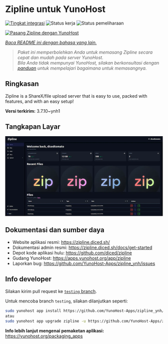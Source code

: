 <!--
N.B.: README ini dibuat secara otomatis oleh <https://github.com/YunoHost/apps/tree/master/tools/readme_generator>
Ini TIDAK boleh diedit dengan tangan.
-->

# Zipline untuk YunoHost

[![Tingkat integrasi](https://apps.yunohost.org/badge/integration/zipline)](https://ci-apps.yunohost.org/ci/apps/zipline/)
![Status kerja](https://apps.yunohost.org/badge/state/zipline)
![Status pemeliharaan](https://apps.yunohost.org/badge/maintained/zipline)

[![Pasang Zipline dengan YunoHost](https://install-app.yunohost.org/install-with-yunohost.svg)](https://install-app.yunohost.org/?app=zipline)

*[Baca README ini dengan bahasa yang lain.](./ALL_README.md)*

> *Paket ini memperbolehkan Anda untuk memasang Zipline secara cepat dan mudah pada server YunoHost.*  
> *Bila Anda tidak mempunyai YunoHost, silakan berkonsultasi dengan [panduan](https://yunohost.org/install) untuk mempelajari bagaimana untuk memasangnya.*

## Ringkasan

Zipline is a ShareX/file upload server that is easy to use, packed with features, and with an easy setup! 

**Versi terkirim:** 3.7.10~ynh1

## Tangkapan Layar

![Tangkapan Layar pada Zipline](./doc/screenshots/screenshot.png)

## Dokumentasi dan sumber daya

- Website aplikasi resmi: <https://zipline.diced.sh/>
- Dokumentasi admin resmi: <https://zipline.diced.sh/docs/get-started>
- Depot kode aplikasi hulu: <https://github.com/diced/zipline>
- Gudang YunoHost: <https://apps.yunohost.org/app/zipline>
- Laporkan bug: <https://github.com/YunoHost-Apps/zipline_ynh/issues>

## Info developer

Silakan kirim pull request ke [`testing` branch](https://github.com/YunoHost-Apps/zipline_ynh/tree/testing).

Untuk mencoba branch `testing`, silakan dilanjutkan seperti:

```bash
sudo yunohost app install https://github.com/YunoHost-Apps/zipline_ynh/tree/testing --debug
atau
sudo yunohost app upgrade zipline -u https://github.com/YunoHost-Apps/zipline_ynh/tree/testing --debug
```

**Info lebih lanjut mengenai pemaketan aplikasi:** <https://yunohost.org/packaging_apps>
